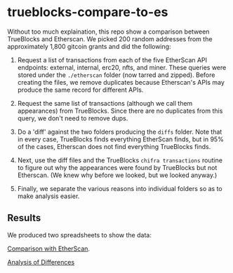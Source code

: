 # trueblocks-compare-to-es

Without too much explaination, this repo show a comparison between TrueBlocks and Etherscan. We picked 200 random addresses from the approximately 1,800 gitcoin grants and did the following:

1. Request a list of transactions from each of the five EtherScan API endpoints: external, internal, erc20, nfts, and miner. These queries were stored under the `./etherscan` folder (now tarred and zipped). Before creating the files, we remove duplicates because Etherscan's APIs may produce the same record for different APIs.

2. Request the same list of transactions (although we call them appearances) from TrueBlocks. Since there are no duplicates from this query, we don't need to remove dups.

3. Do a 'diff' against the two folders producing the `diffs` folder. Note that in every case, TrueBlocks finds everything EtherScan finds, but in 95% of the cases, Etherscan does not find everything TrueBlocks finds.

4. Next, use the diff files and the TrueBlocks `chifra transactions` routine to figure out why the appearances were found by TrueBlocks but not Etherscan. (We knew why before we looked, but we looked anyway.)

5. Finally, we separate the various reasons into individual folders so as to make analysis easier.

## Results

We produced two spreadsheets to show the data:

[Comparison with EtherScan](https://docs.google.com/spreadsheets/d/1us7d03vDCMu23YCp9z5XOaxQ7FIk88U8FhKL4535-1A/edit#gid=683722752).

[Analysis of Differences](https://docs.google.com/spreadsheets/d/1uz941pXiN8NJriQo3XSDk8zo3ZGIGu1KjmsyHRiRsoM/edit#gid=1729668223)
